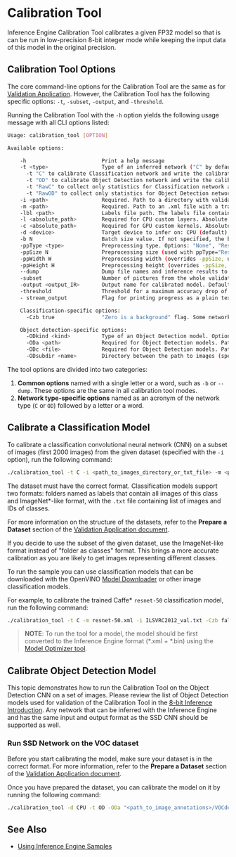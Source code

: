 # Calibration Tool

Inference Engine Calibration Tool calibrates a given FP32 model so that is can be run in low-precision 8-bit integer
mode while keeping the input data of this model in the original precision.

## Calibration Tool Options

The core command-line options for the Calibration Tool are the same as for
[Validation Application](./samples/validation_app/README.md). However, the Calibration Tool has the following specific options: `-t`, `-subset`, `-output`, and `-threshold`.

Running the Calibration Tool with the `-h` option yields the following usage message with all CLI options listed:
```sh  
Usage: calibration_tool [OPTION]

Available options:

    -h                        Print a help message
    -t <type>                 Type of an inferred network ("C" by default)
      -t "C" to calibrate Classification network and write the calibrated network to IR
      -t "OD" to calibrate Object Detection network and write the calibrated network to IR
      -t "RawC" to collect only statistics for Classification network and write statistics to IR. With this option, a model is not calibrated. For calibration and statisctics collection, use "-t C" instead.
      -t "RawOD" to collect only statistics for Object Detection network and write statistics to IR. With this option, a model is not calibrated. For calibration and statisctics collection, use "-t OD" instead
    -i <path>                 Required. Path to a directory with validation images. For Classification models, the directory must contain folders named as labels with images inside or a .txt file with a list of images. For Object Detection models, the dataset must be in VOC format.
    -m <path>                 Required. Path to an .xml file with a trained model, including model name and extension.
    -lbl <path>               Labels file path. The labels file contains names of the dataset classes
    -l <absolute_path>        Required for CPU custom layers. Absolute path to a shared library with the kernel implementations.
    -c <absolute_path>        Required for GPU custom kernels. Absolute path to an .xml file with the kernel descriptions.
    -d <device>               Target device to infer on: CPU (default), GPU, FPGA, or MYRIAD. The application looks for a suitable plugin for the specified device.
    -b N                      Batch size value. If not specified, the batch size value is taken from IR
    -ppType <type>            Preprocessing type. Options: "None", "Resize", "ResizeCrop"
    -ppSize N                 Preprocessing size (used with ppType="ResizeCrop")
    -ppWidth W                Preprocessing width (overrides -ppSize, used with ppType="ResizeCrop")
    -ppHeight H               Preprocessing height (overrides -ppSize, used with ppType="ResizeCrop")
    --dump                    Dump file names and inference results to a .csv file
    -subset                   Number of pictures from the whole validation set tocreate the calibration dataset. Default value is 0, which stands forthe whole provided dataset
    -output <output_IR>       Output name for calibrated model. Default is <original_model_name>_i8.xml|bin
    -threshold                Threshold for a maximum accuracy drop of quantized model. Must be an integer number (percents) without a percent sign. Default value is 1, which stands for accepted accuracy drop in 1%
    - stream_output           Flag for printing progress as a plain text.When used, interactive progress bar is replaced with multiline output

    Classification-specific options:
      -Czb true               "Zero is a background" flag. Some networks are trained with a modified dataset where the class IDs  are enumerated from 1, but 0 is an undefined "background" class (which is never detected)

    Object detection-specific options:
      -ODkind <kind>          Type of an Object Detection model. Options: SSD
      -ODa <path>             Required for Object Detection models. Path to a directory containing an .xml file with annotations for images.
      -ODc <file>             Required for Object Detection models. Path to a file with a list of classes
      -ODsubdir <name>        Directory between the path to images (specified with -i) and image name (specified in the .xml file). For VOC2007 dataset, use JPEGImages.
```

The tool options are divided into two categories:
1. **Common options** named with a single letter or a word, such as <code>-b</code> or <code>--dump</code>.
   These options are the same in all calibration tool modes.
2. **Network type-specific options** named as an acronym of the network type (<code>C</code> or <code>OD</code>)
   followed by a letter or a word.


## Calibrate a Classification Model

To calibrate a classification convolutional neural network (CNN)
on a subset of images (first 2000 images) from the given dataset (specified with the `-i` option), run the following command:

```bash
./calibration_tool -t C -i <path_to_images_directory_or_txt_file> -m <path_to_classification_model>/<model_name>.xml -d <CPU|GPU> -subset 2000
```

The dataset must have the correct format. Classification models support two formats: folders
named as labels that contain all images of this class and ImageNet*-like format, with the
`.txt` file containing list of images and IDs of classes.

For more information on the structure of the datasets, refer to the **Prepare a Dataset** section of the
[Validation Application document](./samples/validation_app/README.md).

If you decide to use the subset of the given dataset, use the ImageNet-like format
instead of "folder as classes" format. This brings a more accurate calibration as you are likely to get images
representing different classes.

To run the sample you can use classification models that can be downloaded with the OpenVINO [Model Downloader](https://github.com/opencv/open_model_zoo/tree/2018/model_downloader) or other image classification models.

For example, to calibrate the trained Caffe\* `resnet-50` classification model, run the following command:

```bash
./calibration_tool -t C -m resnet-50.xml -i ILSVRC2012_val.txt -Czb false -ppType "ResizeCrop" -ppSize 342 -b 1 -d CPU -subset 2000
```

> **NOTE**: To run the tool for a model, the model should be first converted to the Inference Engine format (\*.xml + \*.bin) using the [Model Optimizer tool](./docs/MO_DG/Deep_Learning_Model_Optimizer_DevGuide.md).

## Calibrate Object Detection Model

This topic demonstrates how to run the Calibration Tool on the Object Detection CNN on a set of images. Please
review the list of Object Detection models used for validation of the Calibration Tool
in the [8-bit Inference Introduction](./docs/IE_DG/Int8Inference.md).
Any network that can be inferred with the Inference Engine and has the same input and output
format as the SSD CNN should be supported as well.

### Run SSD Network on the VOC dataset

Before you start calibrating the model, make sure your dataset is in the correct format. For more information,
refer to the **Prepare a Dataset** section of the
[Validation Application document](./samples/validation_app/README.md).

Once you have prepared the dataset, you can calibrate the model on it by running the following command:
```bash
./calibration_tool -d CPU -t OD -ODa "<path_to_image_annotations>/VOCdevkit/VOC2007/Annotations" -i "<path_to_image_directory>/VOCdevkit" -m "<path_to_model>/vgg_voc0712_ssd_300x300.xml" -ODc "<path_to_classes_list>/VOC_SSD_Classes.txt" -ODsubdir JPEGImages -subset 500
```

## See Also

* [Using Inference Engine Samples](./docs/IE_DG/Samples_Overview.md)
